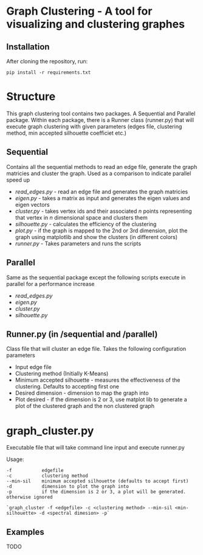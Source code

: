 # Graph Clustering - A tool for visualizing and clustering graphes
## Installation
After cloning the repository, run: 

`pip install -r requirements.txt`

# Structure
This graph clustering tool contains two packages. A Sequential and Parallel package. Within each package, there is a Runner class (runner.py) that will execute graph clustering with given parameters (edges file, clustering method, min accepted silhouette coefficiet etc.)

## Sequential
Contains all the sequential methods to read an edge file, generate the graph matricies and cluster the graph. Used as a comparison to indicate parallel speed up
 - *read_edges.py* - read an edge file and generates the graph matricies
 - *eigen.py* - takes a matrix as input and generates the eigen values and eigen vectors
 - *cluster.py* - takes vertex ids and their associated *n* points representing that vertex in *n* dimensional space and clusters them
 - *silhouette.py* - calculates the efficiency of the clustering
 - *plot.py* - if the graph is mapped to the 2nd or 3rd dimension, plot the graph using matplotlib and show the clusters (in different colors)
 - *runner.py* - Takes parameters and runs the scripts 

## Parallel
Same as the sequential package except the following scripts execute in parallel for a performance increase
 - *read_edges.py*
 - *eigen.py*
 - *cluster.py*
 - *silhouette.py*

## Runner.py (in /sequential and /parallel)
Class file that will cluster an edge file. Takes the following configuration parameters
 - Input edge file
 - Clustering method (Initially K-Means)
 - Minimum accepted silhouette - measures the effectiveness of the clustering. Defaults to accepting first one
 - Desired dimension - dimension to map the graph into
 - Plot desired - if the dimension is 2 or 3, use matplot lib to generate a plot of the clustered graph and the non clustered graph

# graph_cluster.py
Executable file that will take command line input and execute runner.py

Usage:

    -f           edgefile
    -c           clustering method
    --min-sil    minimum accepted silhouette (defaults to accept first)
    -d           dimension to plot the graph into
    -p           if the dimension is 2 or 3, a plot will be generated. otherwise ignored

    `graph_cluster -f <edgefile> -c <clustering method> --min-sil <min-silhouette> -d <spectral dimesion> -p`

## Examples
TODO
